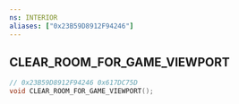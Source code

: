 ```yaml
---
ns: INTERIOR
aliases: ["0x23B59D8912F94246"]
---
```

## CLEAR_ROOM_FOR_GAME_VIEWPORT

```c
// 0x23B59D8912F94246 0x617DC75D
void CLEAR_ROOM_FOR_GAME_VIEWPORT();
```


